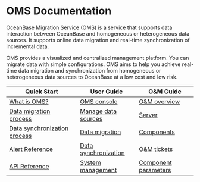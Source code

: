 # OMS Documentation

OceanBase Migration Service (OMS) is a service that supports data interaction between OceanBase and homogeneous or heterogeneous data sources. It supports online data migration and real-time synchronization of incremental data.

OMS provides a visualized and centralized management platform. You can migrate data with simple configurations. OMS aims to help you achieve real-time data migration and synchronization from homogeneous or heterogeneous data sources to OceanBase at a low cost and low risk.

|                         Quick Start                        |                         User Guide                        |                         O&M Guide                        |
|-------------------------------------------------------|------------------------------------------------------|-------------------------------------------------------|
| [What is OMS?](2.product-introduction/1.what-is-the-community-edition-of-oms.md)| [OMS console](5.oms-console/1.log-on-to-the-oms-console.md)| [O&M overview](9.o-m-manual/1.o-m-overview.md)  |
| [Data migration process](3.quick-start/1.data-migration-process.md)| [Manage data sources](8.create-and-manage-data-sources/2.manage-data-sources/2.view-data-source-information.md)| [Server](9.o-m-manual/3.server/1.view-server-information.md)   |
| [Data synchronization process](3.quick-start/2.data-synchronization-process.md) | [Data migration](6.data-migration/1.data-migration-overview.md)  | [Components](9.o-m-manual/4.components/1.store/1.create-a-store.md) |
| [Alert Reference](12.reference-guide/3.alarm-reference/1.oms-host-down.md)   | [Data synchronization](7.data-synchronization/1.data-synchronization-overview.md)| [O&M tickets](9.o-m-manual/5.o-m-tickets/1.view-details-of-an-o-m-ticket.md) |
|[API Reference](12.reference-guide/1.api-reference/2.obtain-the-status-of-a-migration-project.md)|[System management](10.system-management/1.permission-management/2.user-management.md)| [Component parameters](11.o-m-guide/9.checker-parameters.md) |
